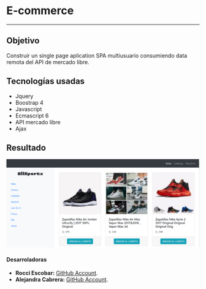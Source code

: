 # E-commerce

***

## Objetivo

Construir un single page aplication SPA multiusuario consumiendo data remota del API de mercado libre. 

## Tecnologías usadas  

- Jquery  
- Boostrap 4  
- Javascript  
- Ecmascript 6  
- API mercado libre  
- Ajax  

 ## Resultado  

 ![Con titulo](assets/images/desktop.png "titulo")

 #### Desarroladoras

* **Rocci Escobar:** [GitHub Account](https://github.com/Rocciescobar).
* **Alejandra Cabrera:** [GitHub Account](https://github.com/AlejandraCP). 
 
 
 


